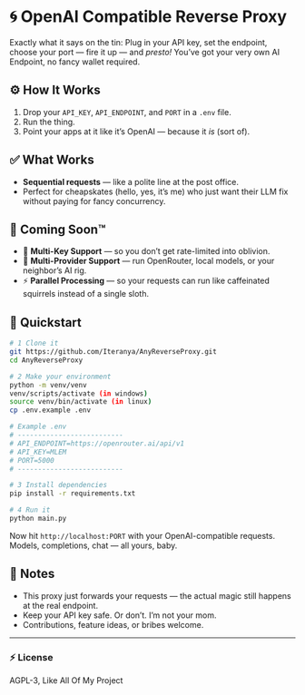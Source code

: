 # 🌀 OpenAI Compatible Reverse Proxy

Exactly what it says on the tin:
Plug in your API key, set the endpoint, choose your port — fire it up — and *presto!* You’ve got your very own AI Endpoint, no fancy wallet required.

## ⚙️ How It Works

1. Drop your `API_KEY`, `API_ENDPOINT`, and `PORT` in a `.env` file.
2. Run the thing.
3. Point your apps at it like it’s OpenAI — because it *is* (sort of).

## ✅ What Works

* **Sequential requests** — like a polite line at the post office.
* Perfect for cheapskates (hello, yes, it’s me) who just want their LLM fix without paying for fancy concurrency.

## 🧪 Coming Soon™

* 🔑 **Multi-Key Support** — so you don’t get rate-limited into oblivion.
* 🔗 **Multi-Provider Support** — run OpenRouter, local models, or your neighbor’s AI rig.
* ⚡ **Parallel Processing** — so your requests can run like caffeinated squirrels instead of a single sloth.

## 🚀 Quickstart

```bash
# 1️ Clone it
git https://github.com/Iteranya/AnyReverseProxy.git
cd AnyReverseProxy

# 2️ Make your environment
python -m venv/venv
venv/scripts/activate (in windows)
source venv/bin/activate (in linux)
cp .env.example .env

# Example .env
# --------------------------
# API_ENDPOINT=https://openrouter.ai/api/v1
# API_KEY=MLEM
# PORT=5000
# --------------------------

# 3️ Install dependencies
pip install -r requirements.txt

# 4️ Run it
python main.py
```

Now hit `http://localhost:PORT` with your OpenAI-compatible requests. Models, completions, chat — all yours, baby.

## 📌 Notes

* This proxy just forwards your requests — the actual magic still happens at the real endpoint.
* Keep your API key safe. Or don’t. I’m not your mom.
* Contributions, feature ideas, or bribes welcome.

---

### ⚡ License

AGPL-3, Like All Of My Project